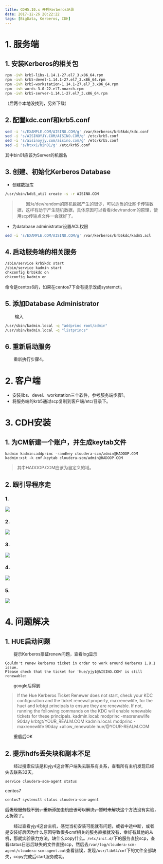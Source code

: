```yaml
---
title: CDH5.10.x 开启Kerberos记录
date: 2017-12-26 20:22:22
tags: [BigData, Kerberos, CDH]
---
```


# 1. 服务端
## 1. 安装Kerberos的相关包

```bash
rpm -ivh krb5-libs-1.14.1-27.el7_3.x86_64.rpm
rpm -ivh krb5-devel-1.14.1-27.el7_3.x86_64.rpm
rpm -ivh krb5-workstation-1.14.1-27.el7_3.x86_64.rpm 
rpm -ivh words-3.0-22.el7.noarch.rpm
rpm -ivh krb5-server-1.14.1-27.el7_3.x86_64.rpm 
```

（后两个本地没找到，另外下载）

## 2. 配置kdc.conf和krb5.conf

```bash
sed -i 's/EXAMPLE.COM/AISINO.COM/g' /var/kerberos/krb5kdc/kdc.conf
sed -i 's/AISINOYJY.COM/AISINO.COM/g' /etc/krb5.conf 
sed -i 's/aisinoyjy.com/aisino.com/g' /etc/krb5.conf 
sed -i 's/htxx1/bin01/g' /etc/krb5.conf
```

其中bin01应该为Server的机器名
## 3. 创建、初始化Kerberos Database
- 创建数据库

```bash
/usr/sbin/kdb5_util create -s -r AISINO.COM 
```

> &emsp;&emsp;因为/dev/random的随机数据产生的很少，可以适当的让网卡传输数据，这样有助于产生随机数据，具体原因可以看看/dev/random的原理，使用scp传输点文件一会就好了。</br>

- 为database administrator设置ACL权限</br>

```bash
sed -i 's/EXAMPLE.COM/AISINO.COM/g' /var/kerberos/krb5kdc/kadm5.acl 
```

## 4. 启动服务端的相关服务

```bash
/sbin/service krb5kdc start
/sbin/service kadmin start
chkconfig krb5kdc on
chkconfig kadmin on
```

命令是centos6的，如果在centos7下会有提示改成systemctl。</br>

## 5. 添加Database Administrator

&emsp;&emsp; 输入

```bash
/usr/sbin/kadmin.local -q "addprinc root/admin"  
/usr/sbin/kadmin.local -q "listprincs"
```

## 6. 重新启动服务
&emsp;&emsp;重新执行步骤4。

# 2. 客户端
- 安装libs、devel、workstation三个软件，参考服务端步骤1。
- 将服务端的krb5通过scp复制到客户端/etc/目录下。

# 3. CDH安装
## 1. 为CM新建一个账户，并生成keytab文件

```
kadmin kadmin:addprinc -randkey cloudera-scm/admin@HADOOP.COM
kadmin:xst -k cmf.keytab cloudera-scm/admin@HADOOP.COM
```
>其中HADOOP.COM应该为自定义的域。

## 2. 跟引导程序走
### 1.
![](CDH5-10-x-开启Kerberos记录/1.png)
### 2.
![](CDH5-10-x-开启Kerberos记录/2.png)
### 3.
![](CDH5-10-x-开启Kerberos记录/3.png)
### 4.
![](CDH5-10-x-开启Kerberos记录/4.png)
### 5.
![](CDH5-10-x-开启Kerberos记录/5.png)

# 4. 问题解决
## 1. HUE启动问题
&emsp;&emsp;提示Kerberos票证renew问题，查看log显示

```
Couldn't renew kerberos ticket in order to work around Kerberos 1.8.1 issue. 
Please check that the ticket for 'hue/yjy1@AISINO.COM' is still renewable:
```

&emsp;&emsp;google后得到

> If the Hue Kerberos Ticket Renewer does not start, check your KDC configuration and the ticket renewal property, maxrenewlife, for the hue/<hostname> and krbtgt principals to ensure they are renewable. If not, running the following commands on the KDC will enable renewable tickets for these principals.
kadmin.local: modprinc -maxrenewlife 90day krbtgt/YOUR_REALM.COM
kadmin.local: modprinc -maxrenewlife 90day +allow_renewable hue/<hostname>@YOUR-REALM.COM

&emsp;&emsp;重启后OK

## 2. 提示hdfs丢失块和副本不足
&emsp;&emsp;经过搜索应该是和yjy4这台客户端失去联系有关系，查看所有主机发现已经失去联系32天。

```bash
service cloudera-scm-agent status
```

centos7

```bash
centos7 systemctl status cloudera-scm-agent
```
>
<del>后发现服务找不到，重新添加主机应该可以解决，暂时未解决</del>这个方法没有实验，太折腾了。

&emsp;&emsp;经过查看yjy4这台主机，感觉当初安装可能就有问题，或者中途中断，或者是安装好后因为什么原因导致很多cmf相关的服务直接就没有，幸好有其他的从机，那就实验暴力方法，缺什么copy什么。```/etc/init.d/```下的服务直接scp，查看status日志后缺失的文件直接scp，然后去```/var/log/cloudera-scm-agent/cloudera-scm-agent.out```查看错误，发现```/usr/lib64/cmf```下的文件全部缺失，copy完成后start服务成功。

